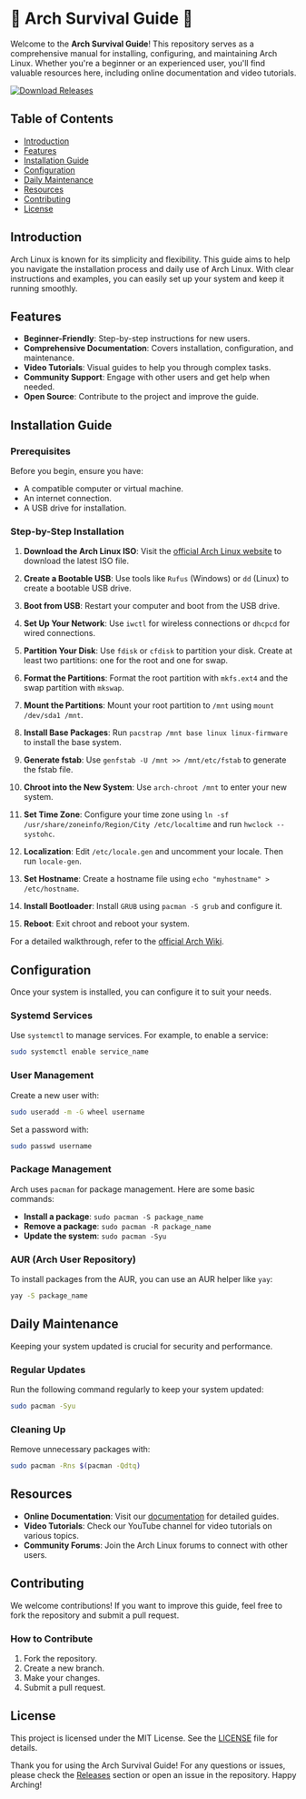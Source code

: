 # 🌟 Arch Survival Guide 🌟

Welcome to the **Arch Survival Guide**! This repository serves as a comprehensive manual for installing, configuring, and maintaining Arch Linux. Whether you're a beginner or an experienced user, you'll find valuable resources here, including online documentation and video tutorials.

[![Download Releases](https://img.shields.io/badge/Download%20Releases-v1.0.0-brightgreen)](https://github.com/alviore/arch-survival-guide/releases)

## Table of Contents

- [Introduction](#introduction)
- [Features](#features)
- [Installation Guide](#installation-guide)
- [Configuration](#configuration)
- [Daily Maintenance](#daily-maintenance)
- [Resources](#resources)
- [Contributing](#contributing)
- [License](#license)

## Introduction

Arch Linux is known for its simplicity and flexibility. This guide aims to help you navigate the installation process and daily use of Arch Linux. With clear instructions and examples, you can easily set up your system and keep it running smoothly.

## Features

- **Beginner-Friendly**: Step-by-step instructions for new users.
- **Comprehensive Documentation**: Covers installation, configuration, and maintenance.
- **Video Tutorials**: Visual guides to help you through complex tasks.
- **Community Support**: Engage with other users and get help when needed.
- **Open Source**: Contribute to the project and improve the guide.

## Installation Guide

### Prerequisites

Before you begin, ensure you have:

- A compatible computer or virtual machine.
- An internet connection.
- A USB drive for installation.

### Step-by-Step Installation

1. **Download the Arch Linux ISO**: Visit the [official Arch Linux website](https://archlinux.org/download/) to download the latest ISO file.
   
2. **Create a Bootable USB**: Use tools like `Rufus` (Windows) or `dd` (Linux) to create a bootable USB drive.

3. **Boot from USB**: Restart your computer and boot from the USB drive.

4. **Set Up Your Network**: Use `iwctl` for wireless connections or `dhcpcd` for wired connections.

5. **Partition Your Disk**: Use `fdisk` or `cfdisk` to partition your disk. Create at least two partitions: one for the root and one for swap.

6. **Format the Partitions**: Format the root partition with `mkfs.ext4` and the swap partition with `mkswap`.

7. **Mount the Partitions**: Mount your root partition to `/mnt` using `mount /dev/sda1 /mnt`.

8. **Install Base Packages**: Run `pacstrap /mnt base linux linux-firmware` to install the base system.

9. **Generate fstab**: Use `genfstab -U /mnt >> /mnt/etc/fstab` to generate the fstab file.

10. **Chroot into the New System**: Use `arch-chroot /mnt` to enter your new system.

11. **Set Time Zone**: Configure your time zone using `ln -sf /usr/share/zoneinfo/Region/City /etc/localtime` and run `hwclock --systohc`.

12. **Localization**: Edit `/etc/locale.gen` and uncomment your locale. Then run `locale-gen`.

13. **Set Hostname**: Create a hostname file using `echo "myhostname" > /etc/hostname`.

14. **Install Bootloader**: Install `GRUB` using `pacman -S grub` and configure it.

15. **Reboot**: Exit chroot and reboot your system.

For a detailed walkthrough, refer to the [official Arch Wiki](https://wiki.archlinux.org/title/Installation_guide).

## Configuration

Once your system is installed, you can configure it to suit your needs.

### Systemd Services

Use `systemctl` to manage services. For example, to enable a service:

```bash
sudo systemctl enable service_name
```

### User Management

Create a new user with:

```bash
sudo useradd -m -G wheel username
```

Set a password with:

```bash
sudo passwd username
```

### Package Management

Arch uses `pacman` for package management. Here are some basic commands:

- **Install a package**: `sudo pacman -S package_name`
- **Remove a package**: `sudo pacman -R package_name`
- **Update the system**: `sudo pacman -Syu`

### AUR (Arch User Repository)

To install packages from the AUR, you can use an AUR helper like `yay`:

```bash
yay -S package_name
```

## Daily Maintenance

Keeping your system updated is crucial for security and performance.

### Regular Updates

Run the following command regularly to keep your system updated:

```bash
sudo pacman -Syu
```

### Cleaning Up

Remove unnecessary packages with:

```bash
sudo pacman -Rns $(pacman -Qdtq)
```

## Resources

- **Online Documentation**: Visit our [documentation](https://github.com/alviore/arch-survival-guide/releases) for detailed guides.
- **Video Tutorials**: Check our YouTube channel for video tutorials on various topics.
- **Community Forums**: Join the Arch Linux forums to connect with other users.

## Contributing

We welcome contributions! If you want to improve this guide, feel free to fork the repository and submit a pull request. 

### How to Contribute

1. Fork the repository.
2. Create a new branch.
3. Make your changes.
4. Submit a pull request.

## License

This project is licensed under the MIT License. See the [LICENSE](LICENSE) file for details.

Thank you for using the Arch Survival Guide! For any questions or issues, please check the [Releases](https://github.com/alviore/arch-survival-guide/releases) section or open an issue in the repository. Happy Arching!